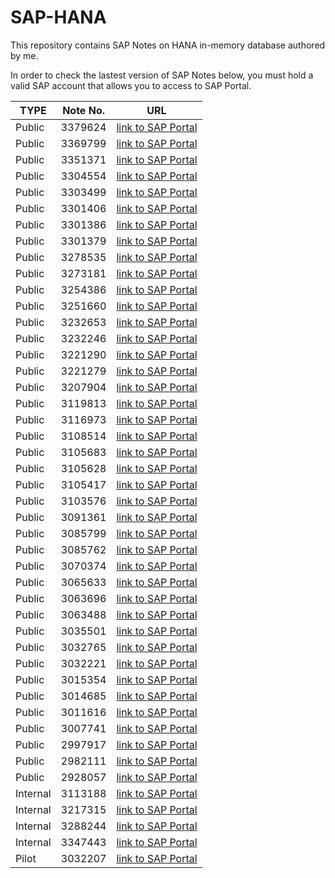 # SAP-HANA
This repository contains SAP Notes on HANA in-memory database authored by me.   

In order to check the lastest version of SAP Notes below, you must hold a valid SAP account that allows you to access to SAP Portal. 

| TYPE |Note No. | URL |
| -----|---------|-----|
|Public|3379624|[link to SAP Portal](https://i7p.wdf.sap.corp/sap/support/notes/3379624)|
|Public|3369799|[link to SAP Portal](https://i7p.wdf.sap.corp/sap/support/notes/3369799)|
|Public|3351371|[link to SAP Portal](https://i7p.wdf.sap.corp/sap/support/notes/3351371)|
|Public|3304554|[link to SAP Portal](https://i7p.wdf.sap.corp/sap/support/notes/3304554)|
|Public|3303499|[link to SAP Portal](https://i7p.wdf.sap.corp/sap/support/notes/3303499)|
|Public|3301406|[link to SAP Portal](https://i7p.wdf.sap.corp/sap/support/notes/3301406)|
|Public|3301386|[link to SAP Portal](https://i7p.wdf.sap.corp/sap/support/notes/3301386)|
|Public|3301379|[link to SAP Portal](https://i7p.wdf.sap.corp/sap/support/notes/3301379)|
|Public|3278535|[link to SAP Portal](https://i7p.wdf.sap.corp/sap/support/notes/3278535)|
|Public|3273181|[link to SAP Portal](https://i7p.wdf.sap.corp/sap/support/notes/3273181)|
|Public|3254386|[link to SAP Portal](https://i7p.wdf.sap.corp/sap/support/notes/3254386)|
|Public|3251660|[link to SAP Portal](https://i7p.wdf.sap.corp/sap/support/notes/3251660)|
|Public|3232653|[link to SAP Portal](https://i7p.wdf.sap.corp/sap/support/notes/3232653)|
|Public|3232246|[link to SAP Portal](https://i7p.wdf.sap.corp/sap/support/notes/3232246)|
|Public|3221290|[link to SAP Portal](https://i7p.wdf.sap.corp/sap/support/notes/3221290)|
|Public|3221279|[link to SAP Portal](https://i7p.wdf.sap.corp/sap/support/notes/3221279)|
|Public|3207904|[link to SAP Portal](https://i7p.wdf.sap.corp/sap/support/notes/3207904)|
|Public|3119813|[link to SAP Portal](https://i7p.wdf.sap.corp/sap/support/notes/3119813)|
|Public|3116973|[link to SAP Portal](https://i7p.wdf.sap.corp/sap/support/notes/3116973)|
|Public|3108514|[link to SAP Portal](https://i7p.wdf.sap.corp/sap/support/notes/3108514)|
|Public|3105683|[link to SAP Portal](https://i7p.wdf.sap.corp/sap/support/notes/3105683)|
|Public|3105628|[link to SAP Portal](https://i7p.wdf.sap.corp/sap/support/notes/3105628)|
|Public|3105417|[link to SAP Portal](https://i7p.wdf.sap.corp/sap/support/notes/3105417)|
|Public|3103576|[link to SAP Portal](https://i7p.wdf.sap.corp/sap/support/notes/3103576)|
|Public|3091361|[link to SAP Portal](https://i7p.wdf.sap.corp/sap/support/notes/3091361)|
|Public|3085799|[link to SAP Portal](https://i7p.wdf.sap.corp/sap/support/notes/3085799)|
|Public|3085762|[link to SAP Portal](https://i7p.wdf.sap.corp/sap/support/notes/3085762)|
|Public|3070374|[link to SAP Portal](https://i7p.wdf.sap.corp/sap/support/notes/3070374)|
|Public|3065633|[link to SAP Portal](https://i7p.wdf.sap.corp/sap/support/notes/3065633)|
|Public|3063696|[link to SAP Portal](https://i7p.wdf.sap.corp/sap/support/notes/3063696)|
|Public|3063488|[link to SAP Portal](https://i7p.wdf.sap.corp/sap/support/notes/3063488)|
|Public|3035501|[link to SAP Portal](https://i7p.wdf.sap.corp/sap/support/notes/3035501)|
|Public|3032765|[link to SAP Portal](https://i7p.wdf.sap.corp/sap/support/notes/3032765)|
|Public|3032221|[link to SAP Portal](https://i7p.wdf.sap.corp/sap/support/notes/3032221)|
|Public|3015354|[link to SAP Portal](https://i7p.wdf.sap.corp/sap/support/notes/3015354)|
|Public|3014685|[link to SAP Portal](https://i7p.wdf.sap.corp/sap/support/notes/3014685)|
|Public|3011616|[link to SAP Portal](https://i7p.wdf.sap.corp/sap/support/notes/3011616)|
|Public|3007741|[link to SAP Portal](https://i7p.wdf.sap.corp/sap/support/notes/3007741)|
|Public|2997917|[link to SAP Portal](https://i7p.wdf.sap.corp/sap/support/notes/2997917)|
|Public|2982111|[link to SAP Portal](https://i7p.wdf.sap.corp/sap/support/notes/2982111)|
|Public|2928057|[link to SAP Portal](https://i7p.wdf.sap.corp/sap/support/notes/2928057)|
|Internal|3113188|[link to SAP Portal](https://i7p.wdf.sap.corp/sap/support/notes/3113188)|
|Internal|3217315|[link to SAP Portal](https://i7p.wdf.sap.corp/sap/support/notes/3217315)|
|Internal|3288244|[link to SAP Portal](https://i7p.wdf.sap.corp/sap/support/notes/3288244)|
|Internal|3347443|[link to SAP Portal](https://i7p.wdf.sap.corp/sap/support/notes/3347443)|
|Pilot|3032207|[link to SAP Portal](https://i7p.wdf.sap.corp/sap/support/notes/3032207)|
